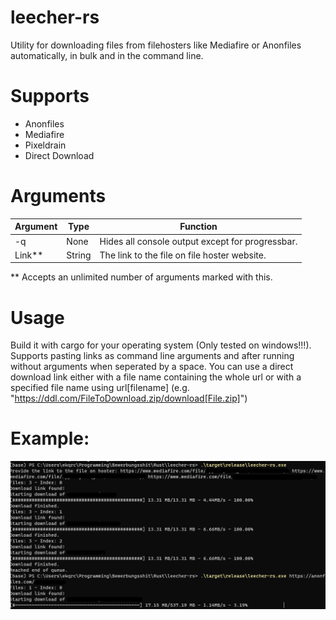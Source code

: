 # leecher-rs
Utility for downloading files from filehosters like Mediafire or Anonfiles automatically, in bulk and in the command line.

# Supports
 - Anonfiles
 - Mediafire
 - Pixeldrain
 - Direct Download

# Arguments
| Argument | Type   |                   Function                       |
|----------|--------|--------------------------------------------------|
| -q       | None   | Hides all console output except for progressbar. |
| Link**   | String | The link to the file on file hoster website.     |

** Accepts an unlimited number of arguments marked with this.
# Usage

Build it with cargo for your operating system (Only tested on windows!!!).
Supports pasting links as command line arguments and after running without arguments when seperated by a space.
You can use a direct download link either with a file name containing the whole url or with a specified file name using url[filename] (e.g. "https://ddl.com/FileToDownload.zip/download[File.zip]")

# Example:

![img](https://github.com/EKQRCalamity/leecher-rs/blob/main/preview.png)
